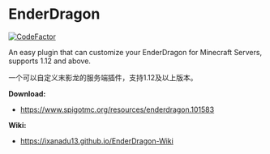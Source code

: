 # EnderDragon
[![CodeFactor](https://www.codefactor.io/repository/github/ixanadu13/enderdragon/badge)](https://www.codefactor.io/repository/github/ixanadu13/enderdragon)

An easy plugin that can customize your EnderDragon for Minecraft Servers, supports 1.12 and above.

一个可以自定义末影龙的服务端插件，支持1.12及以上版本。

**Download:** 
- https://www.spigotmc.org/resources/enderdragon.101583

**Wiki:** 
- https://ixanadu13.github.io/EnderDragon-Wiki
